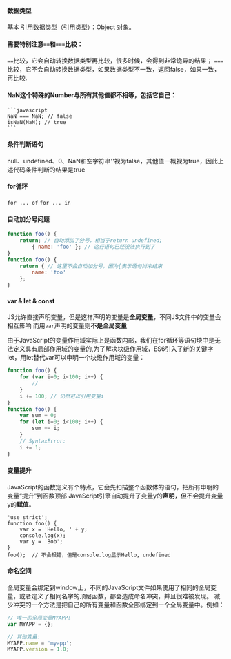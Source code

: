 #### 数据类型
基本
引用数据类型（引用类型）：Object 对象。

#### 需要特别注意`==`和`===`比较：
 `==`比较，它会自动转换数据类型再比较，很多时候，会得到非常诡异的结果；
 `===`比较，它不会自动转换数据类型，如果数据类型不一致，返回false，如果一致，再比较.
#### NaN这个特殊的Number与所有其他值都不相等，包括它自己：
    ```javascript
    NaN === NaN; // false
    isNaN(NaN); // true
    ```

####  条件判断语句
null、undefined、0、NaN和空字符串''视为false，其他值一概视为true，因此上述代码条件判断的结果是true

####  for循环
`for ... of`
`for ... in`

#### 自动加分号问题
```javascript
function foo() {
    return; // 自动添加了分号，相当于return undefined;
        { name: 'foo' }; // 这行语句已经没法执行到了
}
function foo() {
    return { // 这里不会自动加分号，因为{表示语句尚未结束
        name: 'foo'
    };
}
```

####  var & let & const
JS允许直接声明变量，但是这样声明的变量是**全局变量**，不同JS文件中的变量会相互影响
而用`var`声明的变量则**不是全局变量**

由于JavaScript的变量作用域实际上是函数内部，我们在for循环等语句块中是无法定义具有局部作用域的变量的,为了解决块级作用域，ES6引入了新的关键字let，用let替代var可以申明一个块级作用域的变量：
```javascript
function foo() {
    for (var i=0; i<100; i++) {
        //
    }
    i += 100; // 仍然可以引用变量i
}
function foo() {
    var sum = 0;
    for (let i=0; i<100; i++) {
        sum += i;
    }
    // SyntaxError:
    i += 1;
}
```

#### 变量提升
JavaScript的函数定义有个特点，它会先扫描整个函数体的语句，把所有申明的变量“提升”到函数顶部
JavaScript引擎自动提升了变量y的**声明**，但不会提升变量y的**赋值**。
```
'use strict';
function foo() {
    var x = 'Hello, ' + y;
    console.log(x);
    var y = 'Bob';
}
foo();  // 不会报错，但是console.log显示Hello, undefined
```

#### 命名空间
全局变量会绑定到window上，不同的JavaScript文件如果使用了相同的全局变量，或者定义了相同名字的顶层函数，都会造成命名冲突，并且很难被发现。
减少冲突的一个方法是把自己的所有变量和函数全部绑定到一个全局变量中。例如：
```javascript
// 唯一的全局变量MYAPP:
var MYAPP = {};

// 其他变量:
MYAPP.name = 'myapp';
MYAPP.version = 1.0;
```